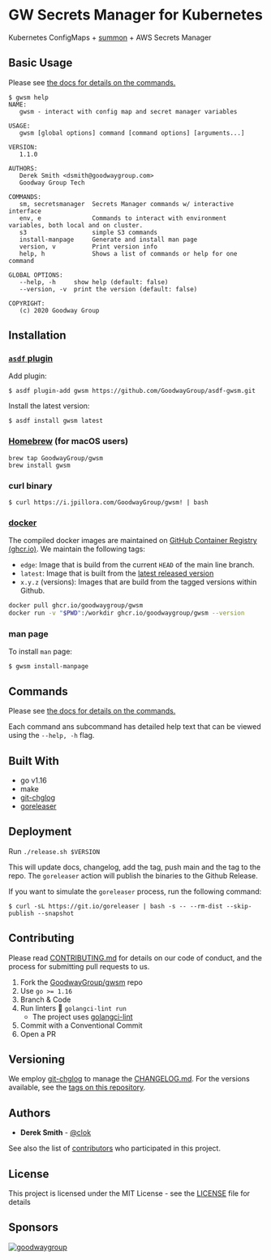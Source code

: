 # GW Secrets Manager for Kubernetes

Kubernetes ConfigMaps + [summon](https://github.com/cyberark/summon) + AWS Secrets Manager

## Basic Usage

Please see [the docs for details on the commands.](./docs/gwsm.md)

```
$ gwsm help
NAME:
   gwsm - interact with config map and secret manager variables

USAGE:
   gwsm [global options] command [command options] [arguments...]

VERSION:
   1.1.0

AUTHORS:
   Derek Smith <dsmith@goodwaygroup.com>
   Goodway Group Tech

COMMANDS:
   sm, secretsmanager  Secrets Manager commands w/ interactive interface
   env, e              Commands to interact with environment variables, both local and on cluster.
   s3                  simple S3 commands
   install-manpage     Generate and install man page
   version, v          Print version info
   help, h             Shows a list of commands or help for one command

GLOBAL OPTIONS:
   --help, -h     show help (default: false)
   --version, -v  print the version (default: false)

COPYRIGHT:
   (c) 2020 Goodway Group
```

## Installation

### [`asdf` plugin](https://github.com/GoodwayGroup/asdf-gwsm)

Add plugin:

```
$ asdf plugin-add gwsm https://github.com/GoodwayGroup/asdf-gwsm.git
```

Install the latest version:

```
$ asdf install gwsm latest
```

### [Homebrew](https://brew.sh) (for macOS users)

```
brew tap GoodwayGroup/gwsm
brew install gwsm
```

### curl binary

```
$ curl https://i.jpillora.com/GoodwayGroup/gwsm! | bash
```

### [docker](https://www.docker.com/)

The compiled docker images are maintained on [GitHub Container Registry (ghcr.io)](https://github.com/orgs/GoodwayGroup/packages/container/package/gwsm).
We maintain the following tags:

- `edge`: Image that is build from the current `HEAD` of the main line branch.
- `latest`: Image that is built from the [latest released version](https://github.com/GoodwayGroup/gwsm/releases)
- `x.y.z` (versions): Images that are build from the tagged versions within Github.

```bash
docker pull ghcr.io/goodwaygroup/gwsm
docker run -v "$PWD":/workdir ghcr.io/goodwaygroup/gwsm --version
```

### man page

To install `man` page:

```
$ gwsm install-manpage
```

## Commands

Please see [the docs for details on the commands.](./docs/gwsm.md)

Each command ans subcommand has detailed help text that can be viewed using the `--help, -h` flag.

## Built With

* go v1.16
* make
* [git-chglog](https://github.com/git-chglog/git-chglog)
* [goreleaser](https://goreleaser.com/install/)

## Deployment

Run `./release.sh $VERSION`

This will update docs, changelog, add the tag, push main and the tag to the repo. The `goreleaser` action will publish the binaries to the Github Release.

If you want to simulate the `goreleaser` process, run the following command:

```
$ curl -sL https://git.io/goreleaser | bash -s -- --rm-dist --skip-publish --snapshot
```

## Contributing

Please read [CONTRIBUTING.md](CONTRIBUTING.md) for details on our code of conduct, and the process for submitting pull
requests to us.

1. Fork the [GoodwayGroup/gwsm](https://github.com/GoodwayGroup/gwsm) repo
1. Use `go >= 1.16`
1. Branch & Code
1. Run linters :broom: `golangci-lint run`
    - The project uses [golangci-lint](https://golangci-lint.run/usage/install/#local-installation)
1. Commit with a Conventional Commit
1. Open a PR

## Versioning

We employ [git-chglog](https://github.com/git-chglog/git-chglog) to manage the [CHANGELOG.md](CHANGELOG.md). For the
versions available, see the [tags on this repository](https://github.com/GoodwayGroup/gwsm/tags).

## Authors

* **Derek Smith** - [@clok](https://github.com/clok)

See also the list of [contributors](https://github.com/GoodwayGroup/gwvault/contributors) who participated in this
project.

## License

This project is licensed under the MIT License - see the [LICENSE](LICENSE) file for details

## Sponsors

[![goodwaygroup][goodwaygroup]](https://goodwaygroup.com)

[goodwaygroup]: https://s3.amazonaws.com/gw-crs-assets/goodwaygroup/logos/ggLogo_sm.png "Goodway Group"
